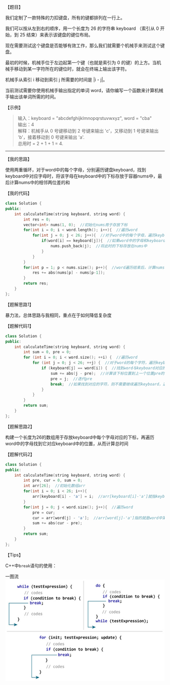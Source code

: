 【题目】

我们定制了一款特殊的力扣键盘，所有的键都排列在一行上。

我们可以按从左到右的顺序，用一个长度为 26 的字符串 keyboard （索引从 0 开始，到 25 结束）来表示该键盘的键位布局。

现在需要测试这个键盘是否能够有效工作，那么我们就需要个机械手来测试这个键盘。

最初的时候，机械手位于左边起第一个键（也就是索引为 0 的键）的上方。当机械手移动到某一字符所在的键位时，就会在终端上输出该字符。

机械手从索引 i 移动到索引 j 所需要的时间是 |i - j|。

当前测试需要你使用机械手输出指定的单词 word，请你编写一个函数来计算机械手输出该单词所需的时间。

【示例】

> 输入：keyboard = "abcdefghijklmnopqrstuvwxyz", word = "cba"  
> 输出：4  
> 解释：机械手从 0 号键移动到 2 号键来输出 'c'，又移动到 1 号键来输出 'b'，接着移动到 0 号键来输出 'a'.  
> 总用时 = 2 + 1 + 1 = 4.

---

【我的思路】

使用两重循环，对于word中的每个字母，分别遍历键盘keyboard，找到keyboard中对应字母时，将该字母在keyboard中的下标存放于容器nums中，最后计算nums中的相邻两位差的和

【我的代码】

```c++
class Solution {
public:
    int calculateTime(string keyboard, string word) {
        int res = 0;
        vector<int> nums(1, 0);  //初始化nums用于存放下标
        for(int i = 0; i < word.length(); i++){  //遍历word
            for(int j = 0; j < 26; j++){  //对于word中的每个字母，遍历keyboard
                if(word[i] == keyboard[j]){  //如果word中的字母和keyboard中的字母相同
                    nums.push_back(j);  //将此时的下标存放在nums中
                }
            }
        }
        for(int p = 1; p < nums.size(); p++){  //word遍历结束后，计算nums中相邻两位差之和
            res += abs(nums[p] - nums[p-1]);
        }
        return res;    
    }
};
```

【题解思路1】

暴力法，总体思路与我相同，重点在于如何降低复杂度

【题解代码1】

```c++
class Solution {
public:
    int calculateTime(string keyboard, string word) {
        int sum = 0, pre = 0;
        for (int i = 0; i < word.size(); ++i) {  //遍历word
            for (int j = 0; j < 26; ++j) {  //对于word的每个字符，遍历keyboard
                if (keyboard[j] == word[i]) {  //找到word与keyboard对应的字符位置
                    sum += abs(j - pre);  //计算该下标位置到上一个位置pre的差，即为移动到当前字符的时间，并累加
                    pre = j;  //迭代pre
                    break;  //如果找到对应的字符，则不需要继续遍历keyboard，退出for循环
                }
            }
        }
        return sum;
    }
};
```

【题解思路2】

构建一个长度为26的数组用于存放keyboard中每个字母对应的下标，再遍历word中的字母找到它对应keyboard中的位置，从而计算总时间

【题解代码2】

```c++
class Solution {
public:
    int calculateTime(string keyboard, string word) {
        int pre, cur = 0, sum = 0;
        int arr[26];  //初始化数组arr
        for(int i = 0; i < 26; i++){
            arr[keyboard[i] - 'a'] = i;  //arr[keyboard[i]-'a']就指keyboard中的某个字母，而i即这个字母的下标
        }
        for(int j = 0; j < word.size(); j++){  //遍历word
            pre = cur;
            cur = arr[word[j] - 'a'];  //arr[word[j]-'a']指的就是word中某个字母在keyboard中的下标
            sum += abs(cur - pre);
        }
        return sum;
    }
};
```

【Tips】

C++中`break`语句的使用：

一图流
![break](https://github.com/Yorkzhang19961122/LeetCodeNotebook/blob/main/%E5%AD%97%E7%AC%A6%E4%B8%B2/1165.%E5%8D%95%E8%A1%8C%E9%94%AE%E7%9B%98_E/1165.%E5%8D%95%E8%A1%8C%E9%94%AE%E7%9B%98_E.png)


